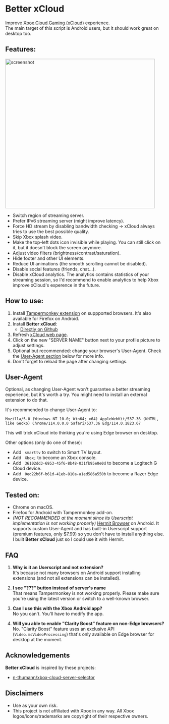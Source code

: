 # Better xCloud
Improve [Xbox Cloud Gaming (xCloud)](https://www.xbox.com/play/) experience.  
The main target of this script is Android users, but it should work great on desktop too.

## Features:

<img width="474" alt="screenshot" src="https://github.com/redphx/better-xcloud/assets/96280/a0e85915-4e3f-4c1b-8885-eda1c712eeb6">

- Switch region of streaming server.
- Prefer IPv6 streaming server (might improve latency).
- Force HD stream by disabling bandwidth checking -> xCloud always tries to use the best possible quality.
- Skip Xbox splash video.
- Make the top-left dots icon invisible while playing. You can still click on it, but it doesn't block the screen anymore.
- Adjust video filters (brightness/contrast/saturation).
- Hide footer and other UI elements.
- Reduce UI animations (the smooth scrolling cannot be disabled).
- Disable social features (friends, chat...).
- Disable xCloud analytics. The analytics contains statistics of your streaming session, so I'd recommend to enable analytics to help Xbox improve xCloud's experence in the future.  

## How to use:
1. Install [Tampermonkey extension](https://www.tampermonkey.net/) on suppported browsers. It's also available for Firefox on Android.
2. Install **Better xCloud**:
    - [Directly on Github](https://github.com/redphx/better-xcloud/releases/latest/download/better-xcloud.user.js)
4. Refresh [xCloud web page](https://www.xbox.com/play/).
5. Click on the new "SERVER NAME" button next to your profile picture to adjust settings.
6. Optional but recommended: change your browser's User-Agent. Check the [User-Agent section](#user-agent) below for more info.
7. Don't forget to reload the page after changing settings.

## User-Agent
Optional, as changing User-Agent won't guarantee a better streaming experience, but it's worth a try. You might need to install an external extension to do that.  

It's recommended to change User-Agent to:
```
Mozilla/5.0 (Windows NT 10.0; Win64; x64) AppleWebKit/537.36 (KHTML, like Gecko) Chrome/114.0.0.0 Safari/537.36 Edg/114.0.1823.67
```
This will trick xCloud into thinking you're using Edge browser on desktop.

Other options (only do one of these):
- Add ` smarttv` to switch to Smart TV layout.
- Add ` Xbox;` to become an Xbox console.
- Add ` 36102dd3-6953-45f6-8b48-031fb95e0e0d` to become a Logitech G Cloud device.
- Add ` 0ed22b6f-b61d-41eb-810a-a1ed586a550b` to become a Razer Edge device.

## Tested on:
- Chrome on macOS.
- Firefox for Android with Tampermonkey add-on.
- *(NOT RECOMMENDED at the moment since its Userscript implementation is not working properly)* [Hermit Browser](https://hermit.chimbori.com) on Android. It supports custom User-Agent and has built-in Userscript support (premium features, only $7.99) so you don't have to install anything else. I built **Better xCloud** just so I could use it with Hermit.  

## FAQ
1. **Why is it an Userscript and not extension?**  
It's because not many browsers on Android support installing extensions (and not all extensions can be installed).

2. **I see "???" button instead of server's name**  
That means Tampermonkey is not working properly. Please make sure you're using the latest version or switch to a well-known browser.  

3. **Can I use this with the Xbox Android app?**  
No you can't. You'll have to modify the app.

4. **Will you able to enable "Clarity Boost" feature on non-Edge browsers?**  
No. "Clarity Boost" feature uses an exclusive API (`Video.msVideoProcessing`) that's only available on Edge browser for desktop at the moment.

## Acknowledgements  
**Better xCloud** is inspired by these projects:  
- [n-thumann/xbox-cloud-server-selector](https://github.com/n-thumann/xbox-cloud-server-selector)  

## Disclaimers  
- Use as your own risk.  
- This project is not affiliated with Xbox in any way. All Xbox logos/icons/trademarks are copyright of their respective owners.

